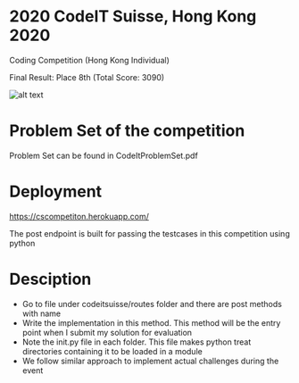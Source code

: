 # 2020 CodeIT Suisse, Hong Kong 2020

Coding Competition (Hong Kong Individual)

Final Result: Place 8th (Total Score: 3090)

![alt text](https://github.com/div1121/Competition/blob/master/Final_Result.png)

# Problem Set of the competition

Problem Set can be found in CodeItProblemSet.pdf

# Deployment

https://cscompetiton.herokuapp.com/

The post endpoint is built for passing the testcases in this competition using python

# Desciption
- Go to file under codeitsuisse/routes folder and there are post methods with name
- Write the implementation in this method. This method will be the entry point when I submit my solution for evaluation
- Note the init.py file in each folder. This file makes python treat directories containing it to be loaded in a module
- We follow similar approach to implement actual challenges during the event
